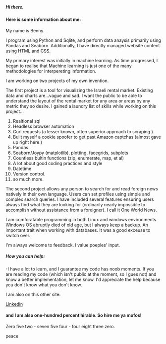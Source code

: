 ##### Hi there.

#### Here is some information about me:

My name is Benny.

I program using Python and Sqlite, and perform data anaysis primarily using Pandas and Seaborn. Additionally, I have directly managed website content using HTML and CSS.

My primary interest was initially in machine learning. As time progressed, I began to realise that Machine learning is just one of the many methodologies for interpereting information. 

I am working on two projects of my own invention.

The first project is a tool for visualizing the Israeli rental market. Existing data and charts are...vague and sad. I want the public to be able to understand the layout of the rental market for any area or areas by any metric they so desire.
I gained a laundry list of skills while working on this project...

1) Realtional sql
2) Headless browser automation
3) Curl requests (a lesser known, often superior approach to scraping.)
4) Built myself a cookie spoofer to get past Amazon captchas (almost gave up right here.)
5) Pandas
6) Seaborn/Joypy (matplotlib), plotting, facegrids, subplots
7) Countless bultin functions (zip, enumerate, map, et al)
8) A lot about good coding practices and style
9) Datetime
10) Version control.
11) so much more.


The second project allows any person to search for and read foreign news natively in their own language. Users can set profiles using simple and complex search queries. I have included several features ensuring users always find what they are looking for (ordinarily nearly impossible to accomplish without assistance from a foreigner). I call it One World News.

I am comforatable programming in both Linux and windows environments. Windows OS abruptly died of old age, but I always keep a backup. An important trait when working with databases. It was a good exceuse to switch over.

I'm always welcome to feedback. I value poeples' input. 


##### How you can help:

-I have a lot to learn, and I guarantee my code has noob moments. If you are reading my code (which isn't public at the moment, so I gues not) and know a better implementation, let me know. I'd appreciate the help because you don't know what you don't know. 


I am also on this other site:

[Linkedin](www.linkedin.com/in/benjamin-elon-is-now-part-of-a-truly-professional-network)

#### and I am also one-hundred percent hirable. So hire me ya mofos!

Zero five two - seven five four - four eight three zero.

peace
